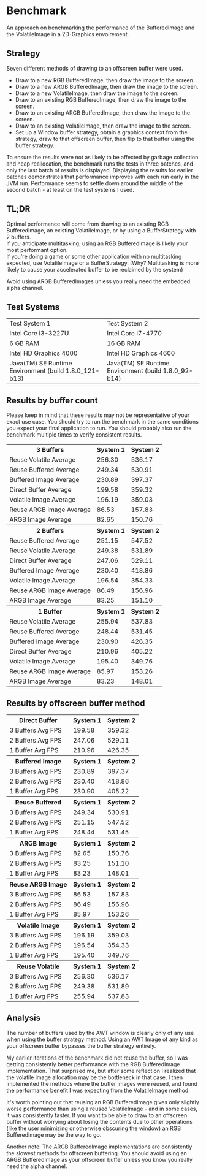 # Benchmark
An approach on benchmarking the performance of the BufferedImage and the VolatileImage in a 2D-Graphics envoirement.

## Strategy
Seven different methods of drawing to an offscreen buffer were used.
* Draw to a new RGB BufferedImage, then draw the image to the screen.
* Draw to a new ARGB BufferedImage, then draw the image to the screen.
* Draw to a new VolatileImage, then draw the image to the screen.
* Draw to an existing RGB BufferedImage, then draw the image to the screen.
* Draw to an existing ARGB BufferedImage, then draw the image to the screen.
* Draw to an existing VolatileImage, then draw the image to the screen.
* Set up a Window buffer strategy, obtain a graphics context from the strategy, draw to that offscreen buffer, then flip to that buffer using the buffer strategy.

To ensure the results were not as likely to be affected by garbage collection and heap reallocation, the benchmark runs the tests in three batches, and only the last batch of results is displayed.  Displaying the results for earlier batches demonstrates that performance improves with each run early in the JVM run.  Performance seems to settle down around the middle of the second batch - at least on the test systems I used.

## TL;DR
Optimal performance will come from drawing to an existing RGB BufferedImage, an existing VolatileImage, or by using a BufferStrategy with 2 buffers.  
If you anticipate multitasking, using an RGB BufferedImage is likely your most performant option.  
If you're doing a game or some other application with no multitasking expected, use VolatileImage or a BufferStrategy. 
(Why? Multitasking is more likely to cause your accelerated buffer to be reclaimed by the system)

Avoid using ARGB BufferedImages unless you really need the embedded alpha channel.

## Test Systems
<table>
<tr><td>Test System 1</td><td>Test System 2</td></tr>
<tr><td>Intel Core i3-3227U</td><td>Intel Core i7-4770</td></tr>
<tr><td>6 GB RAM</td><td>16 GB RAM</td></tr>
<tr><td>Intel HD Graphics 4000</td><td>Intel HD Graphics 4600</td></tr>
<tr><td>Java(TM) SE Runtime Environment (build 1.8.0_121-b13)</td>
<td>Java(TM) SE Runtime Environment (build 1.8.0_92-b14)</td></tr>
</table>

## Results by buffer count
Please keep in mind that these results may not be representative of your exact use case.  You should try to run the benchmark in the same conditions you expect your final application to run.  You should probably also run the benchmark multiple times to verify consistent results.
<table>
<tr><th>3 Buffers</th><th>System 1</th><th>System 2</th></tr>
<tr><td>Reuse Volatile Average</td><td>256.30</td><td>536.17</td></tr>
<tr><td>Reuse Buffered Average</td><td>249.34</td><td>530.91</td></tr>
<tr><td>Buffered Image Average</td><td>230.89</td><td>397.37</td></tr>
<tr><td>Direct Buffer Average</td><td>199.58</td><td>359.32</td></tr>
<tr><td>Volatile Image Average</td><td>196.19</td><td>359.03</td></tr>
<tr><td>Reuse ARGB Image Average</td><td>86.53</td><td>157.83</td></tr>
<tr><td>ARGB Image Average</td><td>82.65</td><td>150.76</td></tr>

<tr><th>2 Buffers</th><th>System 1</th><th>System 2</th></tr>
<tr><td>Reuse Buffered Average</td><td>251.15</td><td>547.52</td></tr>
<tr><td>Reuse Volatile Average</td><td>249.38</td><td>531.89</td></tr>
<tr><td>Direct Buffer Average</td><td>247.06</td><td>529.11</td></tr>
<tr><td>Buffered Image Average</td><td>230.40</td><td>418.86</td></tr>
<tr><td>Volatile Image Average</td><td>196.54</td><td>354.33</td></tr>
<tr><td>Reuse ARGB Image Average</td><td>86.49</td><td>156.96</td></tr>
<tr><td>ARGB Image Average</td><td>83.25</td><td>151.10</td></tr>

<tr><th>1 Buffer</th><th>System 1</th><th>System 2</th></tr>
<tr><td>Reuse Volatile Average</td><td>255.94</td><td>537.83</td></tr>
<tr><td>Reuse Buffered Average</td><td>248.44</td><td>531.45</td></tr>
<tr><td>Buffered Image Average</td><td>230.90</td><td>426.35</td></tr>
<tr><td>Direct Buffer Average</td><td>210.96</td><td>405.22</td></tr>
<tr><td>Volatile Image Average</td><td>195.40</td><td>349.76</td></tr>
<tr><td>Reuse ARGB Image Average</td><td>85.97</td><td>153.26</td></tr>
<tr><td>ARGB Image Average</td><td>83.23</td><td>148.01</td></tr>
</table>

## Results by offscreen buffer method
<table>
<tr><th>Direct Buffer</th><th>System 1</th><th>System 2</th></tr>
<tr><td>3 Buffers Avg FPS</td><td>199.58</td><td>359.32</td></tr>
<tr><td>2 Buffers Avg FPS</td><td>247.06</td><td>529.11</td></tr>
<tr><td>1 Buffer Avg FPS</td><td>210.96</td><td>426.35</td></tr>

<tr><th>Buffered Image</th><th>System 1</th><th>System 2</th></tr>
<tr><td>3 Buffers Avg FPS</td><td>230.89</td><td>397.37</td></tr>
<tr><td>2 Buffers Avg FPS</td><td>230.40</td><td>418.86</td></tr>
<tr><td>1 Buffer Avg FPS</td><td>230.90</td><td>405.22</td></tr>

<tr><th>Reuse Buffered</th><th>System 1</th><th>System 2</th></tr>
<tr><td>3 Buffers Avg FPS</td><td>249.34</td><td>530.91</td></tr>
<tr><td>2 Buffers Avg FPS</td><td>251.15</td><td>547.52</td></tr>
<tr><td>1 Buffer Avg FPS</td><td>248.44</td><td>531.45</td></tr>

<tr><th>ARGB Image</th><th>System 1</th><th>System 2</th></tr>
<tr><td>3 Buffers Avg FPS</td><td>82.65</td><td>150.76</td></tr>
<tr><td>2 Buffers Avg FPS</td><td>83.25</td><td>151.10</td></tr>
<tr><td>1 Buffer Avg FPS</td><td>83.23</td><td>148.01</td></tr>

<tr><th>Reuse ARGB Image</th><th>System 1</th><th>System 2</th></tr>
<tr><td>3 Buffers Avg FPS</td><td>86.53</td><td>157.83</td></tr>
<tr><td>2 Buffers Avg FPS</td><td>86.49</td><td>156.96</td></tr>
<tr><td>1 Buffer Avg FPS</td><td>85.97</td><td>153.26</td></tr>

<tr><th>Volatile Image</th><th>System 1</th><th>System 2</th></tr>
<tr><td>3 Buffers Avg FPS</td><td>196.19</td><td>359.03</td></tr>
<tr><td>2 Buffers Avg FPS</td><td>196.54</td><td>354.33</td></tr>
<tr><td>1 Buffer Avg FPS</td><td>195.40</td><td>349.76</td></tr>

<tr><th>Reuse Volatile</th><th>System 1</th><th>System 2</th></tr>
<tr><td>3 Buffers Avg FPS</td><td>256.30</td><td>536.17</td></tr>
<tr><td>2 Buffers Avg FPS</td><td>249.38</td><td>531.89</td></tr>
<tr><td>1 Buffer Avg FPS</td><td>255.94</td><td>537.83</td></tr>
</table>

## Analysis
The number of buffers used by the AWT window is clearly only of any use when using the buffer strategy method.  Using an AWT Image of any kind as your offscreen buffer bypasses the buffer strategy entirely.

My earlier iterations of the benchmark did not reuse the buffer, so I was getting consistently better performance with the RGB BufferedImage implementation.  That surprised me, but after some reflection I realized that the volatile image allocation may be the bottleneck in that case.  I then implemented the methods where the buffer images were reused, and found the performance benefit I was expecting from the VolatileImage method.

It's worth pointing out that reusing an RGB BufferedImage gives only slightly worse performance than using a reused VolatileImage - and in some cases, it was consistently faster.  If you want to be able to draw to an offscreen buffer without worrying about losing the contents due to other operations (like the user minimizing or otherwise obscuring the window) an RGB BufferedImage may be the way to go.

Another note: The ARGB BufferedImage implementations are consistently the slowest methods for offscreen buffering.  You should avoid using an ARGB BufferedImage as your offscreen buffer unless you know you really need the alpha channel.
